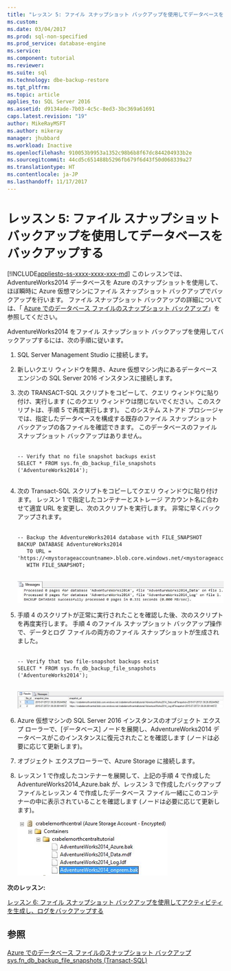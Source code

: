 ```yaml
---
title: "レッスン 5: ファイル スナップショット バックアップを使用してデータベースをバックアップする | Microsoft Docs"
ms.custom: 
ms.date: 03/04/2017
ms.prod: sql-non-specified
ms.prod_service: database-engine
ms.service: 
ms.component: tutorial
ms.reviewer: 
ms.suite: sql
ms.technology: dbe-backup-restore
ms.tgt_pltfrm: 
ms.topic: article
applies_to: SQL Server 2016
ms.assetid: d9134ade-7b03-4c5c-8ed3-3bc369a61691
caps.latest.revision: "19"
author: MikeRayMSFT
ms.author: mikeray
manager: jhubbard
ms.workload: Inactive
ms.openlocfilehash: 910053b9953a1352c98b6b8f67dc844204933b2e
ms.sourcegitcommit: 44cd5c651488b5296fb679f6d43f50d068339a27
ms.translationtype: HT
ms.contentlocale: ja-JP
ms.lasthandoff: 11/17/2017
---
```

# <a name="lesson-5-backup-database-using-file-snapshot-backup"></a>レッスン 5: ファイル スナップショット バックアップを使用してデータベースをバックアップする
[!INCLUDE[appliesto-ss-xxxx-xxxx-xxx-md](../includes/appliesto-ss-xxxx-xxxx-xxx-md.md)] このレッスンでは、AdventureWorks2014 データベースを Azure のスナップショットを使用して、ほぼ瞬時に Azure 仮想マシンにファイル スナップショット バックアップでバックアップを行います。 ファイル スナップショット バックアップの詳細については、「 [Azure でのデータベース ファイルのスナップショット バックアップ](../relational-databases/backup-restore/file-snapshot-backups-for-database-files-in-azure.md)」を参照してください。  
  
AdventureWorks2014 をファイル スナップショット バックアップを使用してバックアップするには、次の手順に従います。  
  
1.  SQL Server Management Studio に接続します。  
  
2.  新しいクエリ ウィンドウを開き、Azure 仮想マシン内にあるデータベース エンジンの SQL Server 2016 インスタンスに接続します。  
  
3.  次の TRANSACT-SQL スクリプトをコピーして、クエリ ウィンドウに貼り付け、実行します (このクエリ ウィンドウは閉じないでください。このスクリプトは、手順 5 で再度実行します)。 このシステム ストアド プロシージャでは、指定したデータベースを構成する既存のファイル スナップショット バックアップの各ファイルを確認できます。 このデータベースのファイル スナップショット バックアップはありません。  
  
    ```  
  
    -- Verify that no file snapshot backups exist  
    SELECT * FROM sys.fn_db_backup_file_snapshots ('AdventureWorks2014');  
  
    ```  
  
4.  次の Transact-SQL スクリプトをコピーしてクエリ ウィンドウに貼り付けます。 レッスン 1 で指定したコンテナーとストレージ アカウント名に合わせて適宜 URL を変更し、次のスクリプトを実行します。 非常に早くバックアップされます。  
  
    ```  
  
    -- Backup the AdventureWorks2014 database with FILE_SNAPSHOT  
    BACKUP DATABASE AdventureWorks2014   
       TO URL = 'https://<mystorageaccountname>.blob.core.windows.net/<mystorageaccountcontainername>/AdventureWorks2014_Azure.bak'   
       WITH FILE_SNAPSHOT;  
  
    ```  
  
    ![各データベース ファイルのファイル スナップショットを示す結果ペイン](../relational-databases/media/2a9320e0-067a-485a-8e0e-636660005e5c.JPG "各データベース ファイルのファイル スナップショットを示す結果ペイン")  
  
5.  手順 4 のスクリプトが正常に実行されたことを確認した後、次のスクリプトを再度実行します。 手順 4 のファイル スナップショット バックアップ操作で、データとログ ファイルの両方のファイル スナップショットが生成されました。  
  
    ```  
  
    -- Verify that two file-snapshot backups exist  
    SELECT * FROM sys.fn_db_backup_file_snapshots ('AdventureWorks2014');  
  
    ```  
  
    ![2 つのスナップショットを示す sys.fn_db_backup_file_snapshots 関数の結果](../relational-databases/media/fca1436e-9607-4432-97ee-f66ac2f2108d.JPG "2 つのスナップショットを示す sys.fn_db_backup_file_snapshots 関数の結果")  
  
6.  Azure 仮想マシンの SQL Server 2016 インスタンスのオブジェクト エクスプ ローラーで、[データベース] ノードを展開し、AdventureWorks2014 データベースがこのインスタンスに復元されたことを確認します (ノードは必要に応じて更新します)。  
  
7.  オブジェクト エクスプローラーで、Azure Storage に接続します。  
  
8.  レッスン 1 で作成したコンテナーを展開して、上記の手順 4 で作成した AdventureWorks2014_Azure.bak が、レッスン 3 で作成したバックアップ ファイルとレッスン 4 で作成したデータベース ファイル一緒にこのコンテナーの中に表示されていることを確認します (ノードは必要に応じて更新します)。  
  
    ![Azure コンテナーに表示されているファイル スナップショット バックアップ](../relational-databases/media/181bc970-4af7-4272-a9ae-4bef674f2e02.JPG "Azure コンテナーに表示されているファイル スナップショット バックアップ")  
  
**次のレッスン:**  
  
[レッスン 6: ファイル スナップショット バックアップを使用してアクティビティを生成し、ログをバックアップする](../relational-databases/lesson-6-generate-activity-and-backup-log-using-file-snapshot-backup.md)  
  
## <a name="see-also"></a>参照  
[Azure でのデータベース ファイルのスナップショット バックアップ](../relational-databases/backup-restore/file-snapshot-backups-for-database-files-in-azure.md)  
[sys.fn_db_backup_file_snapshots (Transact-SQL)](../relational-databases/system-functions/sys-fn-db-backup-file-snapshots-transact-sql.md)  
  
  
  

